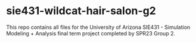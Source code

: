 # sie431-wildcat-hair-salon-g2
This repo contains all files for the University of Arizona SIE431 - Simulation Modeling + Analysis final term project completed by SPR23 Group 2.

